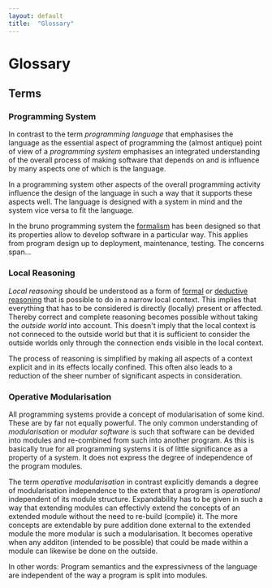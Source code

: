 ```yaml
---
layout: default
title:  "Glossary"
---
```

# Glossary

## Terms

### Programming System
In contrast to the term _programming language_ that emphasises the language as
the essential aspect of programming the (almost antique) point of view of a 
_programming system_ emphasises an integrated understanding of the overall 
process of making software that depends on and is influence by many aspects 
one of which is the language. 

In a programming system other aspects of the overall programming activity 
influence the design of the language in such a way that it supports these 
aspects well. The language is designed with a system in mind and the system
vice versa to fit the language.

In the bruno programming system the [formalism](#formalism) has been designed
so that its properties allow to develop software in a particular way. This 
applies from program design up to deployment, maintenance, testing. The
concerns span...

### Local Reasoning
_Local reasoning_ should be understood as a form of 
[formal](http://en.wikibooks.org/wiki/Effective_Reasoning/Informal_and_Formal_Reasoning) 
or [deductive reasoning](http://en.wikipedia.org/wiki/Deductive_reasoning) 
that is possible to do in a narrow local context. 
This implies that everything that has to be considered is directly (locally) 
present or affected.
Thereby correct and complete reasoning becomes possible without taking the
_outside world_ into account. This doesn't imply that the local context is
not conneced to the outside world but that it is sufficient to consider 
the outside worlds only through the connection ends visible in the local 
context.

The process of reasoning is simplified by making all aspects of a context 
explicit and in its effects locally confined. This often also leads to a 
reduction of the sheer number of significant aspects in consideration.

### Operative Modularisation
All programming systems provide a concept of modularisation of some kind.
These are by far not equally powerful. The only common understanding of
_modularisation_ or _modular software_ is such that software can be 
devided into modules and re-combined from such into another program.
As this is basically true for all programming systems it is of little 
significance as a property of a system. It does not express the degree
of independence of the program modules.

The term _operative modularisation_ in contrast explicitly demands a
degree of modularisation independence to the extent that a program is 
_operational_ independent of its module structure. 
Expandability has to be given in such a way that extending modules can 
effectivly extend the concepts of an extended module without the need 
to re-build (compile) it. 
The more concepts are extendable by pure addition done external to the 
extended module the more modular is such a modularisation. 
It becomes operative when any additon (intended to be possible) that
could be made within a module can likewise be done on the outside. 

In other words: Program semantics and the expressivness of the 
language are independent of the way a program is split into modules. 

